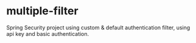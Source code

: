 # multiple-filter
Spring Security project using custom &amp; default authentication filter, using api key and basic authentication.

